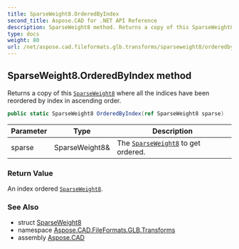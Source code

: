 ```yaml
---
title: SparseWeight8.OrderedByIndex
second_title: Aspose.CAD for .NET API Reference
description: SparseWeight8 method. Returns a copy of this SparseWeight8 where all the indices have been reordered by index in ascending order
type: docs
weight: 80
url: /net/aspose.cad.fileformats.glb.transforms/sparseweight8/orderedbyindex/
---
```

## SparseWeight8.OrderedByIndex method

Returns a copy of this [`SparseWeight8`](../) where all the indices have been reordered by index in ascending order.

```csharp
public static SparseWeight8 OrderedByIndex(ref SparseWeight8 sparse)
```

| Parameter | Type | Description |
| --- | --- | --- |
| sparse | SparseWeight8& | The [`SparseWeight8`](../) to get ordered. |

### Return Value

An index ordered [`SparseWeight8`](../).

### See Also

* struct [SparseWeight8](../)
* namespace [Aspose.CAD.FileFormats.GLB.Transforms](../../../aspose.cad.fileformats.glb.transforms/)
* assembly [Aspose.CAD](../../../)


